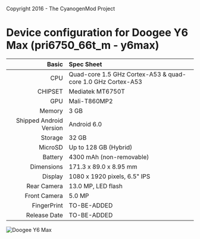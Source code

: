 Copyright 2016 - The CyanogenMod Project

Device configuration for Doogee Y6 Max (pri6750_66t_m - y6max)
=====================================

Basic   | Spec Sheet
-------:|:-------------------------
CPU     | Quad-core 1.5 GHz Cortex-A53 & quad-core 1.0 GHz Cortex-A53
CHIPSET | Mediatek MT6750T
GPU     | Mali-T860MP2
Memory  | 3 GB
Shipped Android Version | Android 6.0
Storage | 32 GB
MicroSD | Up to 128 GB (Hybrid)
Battery | 4300 mAh (non-removable)
Dimensions | 171.3 x 89.0 x 8.95 mm
Display | 1080 x 1920 pixels, 6.5" IPS
Rear Camera  | 13.0 MP, LED flash
Front Camera | 5.0 MP
FingerPrint | TO-BE-ADDED
Release Date | TO-BE-ADDED

![Doogee Y6 Max](https://des.gearbest.com/uploads/pdm-desc-pic/Electronic/image/2016/12/19/20161219130831_85084.jpeg "Doogee Y6 Max")
